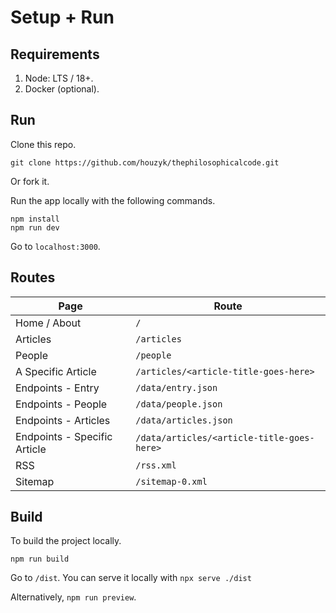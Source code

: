 # Setup + Run

## Requirements

1. Node: LTS / 18+.
2. Docker (optional).

## Run

Clone this repo.

```
git clone https://github.com/houzyk/thephilosophicalcode.git
```

Or fork it.

Run the app locally with the following commands.

```
npm install
npm run dev
```

Go to `localhost:3000`.

## Routes

| Page | Route |
| -------- | ------- |
| Home / About  | `/` |
| Articles | `/articles` |
| People | `/people` |
| A Specific Article | `/articles/<article-title-goes-here>` |
| Endpoints - Entry | `/data/entry.json` |
| Endpoints - People | `/data/people.json` |
| Endpoints - Articles | `/data/articles.json` |
| Endpoints - Specific Article | `/data/articles/<article-title-goes-here>` |
| RSS | `/rss.xml` |
| Sitemap | `/sitemap-0.xml` |

## Build

To build the project locally.

```
npm run build
```

Go to `/dist`. You can serve it locally with `npx serve ./dist`

Alternatively, `npm run preview`.